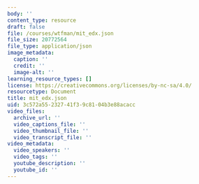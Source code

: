 ```yaml
---
body: ''
content_type: resource
draft: false
file: /courses/wtfman/mit_edx.json
file_size: 20772564
file_type: application/json
image_metadata:
  caption: ''
  credit: ''
  image-alt: ''
learning_resource_types: []
license: https://creativecommons.org/licenses/by-nc-sa/4.0/
resourcetype: Document
title: mit_edx.json
uid: 3c572a55-2327-41f3-9c81-04b3e88acacc
video_files:
  archive_url: ''
  video_captions_file: ''
  video_thumbnail_file: ''
  video_transcript_file: ''
video_metadata:
  video_speakers: ''
  video_tags: ''
  youtube_description: ''
  youtube_id: ''
---
```

